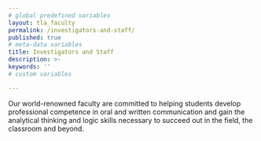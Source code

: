 ```yaml
---
# global predefined variables
layout: tla_faculty
permalink: /investigators-and-staff/
published: true
# meta-data variables
title: Investigators and Staff
description: >-
keywords: ''
# custom variables

---
```

Our world-renowned faculty are committed to helping students develop professional competence in oral and written communication and gain the analytical thinking and logic skills necessary to succeed out in the field, the classroom and beyond.
